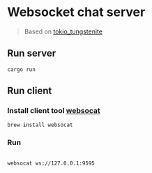 # Websocket chat server
> Based on [tokio_tungstenite](https://github.com/snapview/tokio-tungstenite/tree/master)

## Run server

```shell
cargo run
```

## Run client

### Install client tool [websocat](https://github.com/vi/websocat)

```shell
brew install websocat
```

### Run

```shell

websocat ws://127.0.0.1:9595
```
